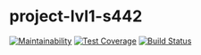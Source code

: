 # project-lvl1-s442
[![Maintainability](https://api.codeclimate.com/v1/badges/aa2ab9b32112a0d76d6e/maintainability)](https://codeclimate.com/github/petrzyzev/project-lvl1-s442/maintainability)
[![Test Coverage](https://api.codeclimate.com/v1/badges/aa2ab9b32112a0d76d6e/test_coverage)](https://codeclimate.com/github/petrzyzev/project-lvl1-s442/test_coverage)
[![Build Status](https://travis-ci.org/petrzyzev/project-lvl1-s442.svg?branch=master)](https://travis-ci.org/petrzyzev/project-lvl1-s442)
